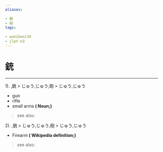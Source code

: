 ```yaml
---
aliases:
    
- 銃
- 砲
tags:
    
- wanikani39
- jlpt-n3
---
```


# 銃
---
1).
,銃 > じゅう,じゅう,砲 > じゅう,じゅう

- gun
- rifle
- small arms
**( Noun;)**
> see also: 
            
2).
,銃 > じゅう,じゅう,砲 > じゅう,じゅう

- Firearm
**( Wikipedia definition;)**
> see also: 
            